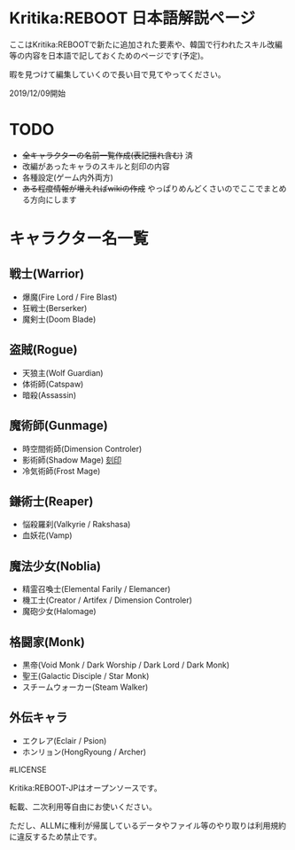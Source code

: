 # Kritika:REBOOT 日本語解説ページ

ここはKritika:REBOOTで新たに追加された要素や、韓国で行われたスキル改編等の内容を日本語で記しておくためのページです(予定)。

暇を見つけて編集していくので長い目で見てやってください。

2019/12/09開始

# TODO

- ~~全キャラクターの名前一覧作成(表記揺れ含む)~~ 済
- 改編があったキャラのスキルと刻印の内容
- 各種設定(ゲーム内外両方)
- ~~ある程度情報が増えればwikiの作成~~ やっぱりめんどくさいのでここでまとめる方向にします

# キャラクター名一覧

## 戦士(Warrior)

- 爆魔(Fire Lord / Fire Blast)
- 狂戦士(Berserker)
- 魔剣士(Doom Blade)

## 盗賊(Rogue)

- 天狼主(Wolf Guardian)
- 体術師(Catspaw)
- 暗殺(Assassin)

## 魔術師(Gunmage)

- 時空間術師(Dimension Controler)
- 影術師(Shadow Mage) [刻印](/ShadowMage.md)
- 冷気術師(Frost Mage)

## 鎌術士(Reaper)

- 悩殺羅刹(Valkyrie / Rakshasa)
- 血妖花(Vamp)

## 魔法少女(Noblia)

- 精霊召喚士(Elemental Farily / Elemancer)
- 機工士(Creator / Artifex / Dimension Controler)
- 魔砲少女(Halomage)

## 格闘家(Monk)

- 黒帝(Void Monk / Dark Worship / Dark Lord / Dark Monk)
- 聖王(Galactic Disciple / Star Monk)
- スチームウォーカー(Steam Walker)

## 外伝キャラ

- エクレア(Eclair / Psion)
- ホンリョン(HongRyoung / Archer)

#LICENSE

Kritika:REBOOT-JPはオープンソースです。 

転載、二次利用等自由にお使いください。

ただし、ALLMに権利が帰属しているデータやファイル等のやり取りは利用規約に違反するため禁止です。
